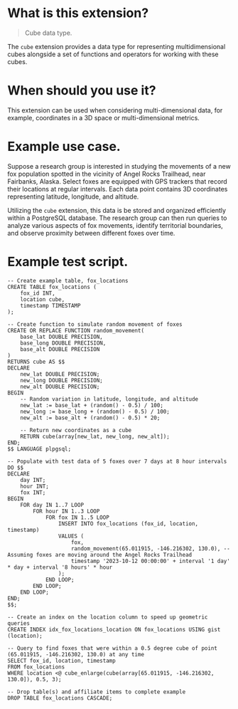 # What is this extension?

> Cube data type.

The `cube` extension provides a data type for representing multidimensional cubes alongside a set of functions and operators for working with these cubes.

# When should you use it?

This extension can be used when considering multi-dimensional data, for example, coordinates in a 3D space or multi-dimensional metrics. 

# Example use case.

Suppose a research group is interested in studying the movements of a new fox population spotted in the vicinity of Angel Rocks Trailhead, near Fairbanks, Alaska.  Select foxes are equipped with GPS trackers that record their locations at regular intervals. Each data point contains 3D coordinates representing latitude, longitude, and altitude.

Utilizing the `cube` extension, this data is be stored and organized efficiently within a PostgreSQL database. The research group can then run queries to analyze various aspects of fox movements, identify territorial boundaries, and observe proximity between different foxes over time.

# Example test script.

```
-- Create example table, fox_locations
CREATE TABLE fox_locations (
    fox_id INT,
    location cube,
    timestamp TIMESTAMP
);

-- Create function to simulate random movement of foxes
CREATE OR REPLACE FUNCTION random_movement(
    base_lat DOUBLE PRECISION,
    base_long DOUBLE PRECISION,
    base_alt DOUBLE PRECISION
)
RETURNS cube AS $$
DECLARE
    new_lat DOUBLE PRECISION;
    new_long DOUBLE PRECISION;
    new_alt DOUBLE PRECISION;
BEGIN
    -- Random variation in latitude, longitude, and altitude
    new_lat := base_lat + (random() - 0.5) / 100;
    new_long := base_long + (random() - 0.5) / 100;
    new_alt := base_alt + (random() - 0.5) * 20;
    
    -- Return new coordinates as a cube
    RETURN cube(array[new_lat, new_long, new_alt]);
END;
$$ LANGUAGE plpgsql;

-- Populate with test data of 5 foxes over 7 days at 8 hour intervals
DO $$
DECLARE 
    day INT;
    hour INT;
    fox INT;
BEGIN
    FOR day IN 1..7 LOOP
        FOR hour IN 1..3 LOOP
            FOR fox IN 1..5 LOOP
                INSERT INTO fox_locations (fox_id, location, timestamp)
                VALUES (
                    fox,
                    random_movement(65.011915, -146.216302, 130.0), -- Assuming foxes are moving around the Angel Rocks Trailhead
                    timestamp '2023-10-12 00:00:00' + interval '1 day' * day + interval '8 hours' * hour
                );
            END LOOP;
        END LOOP;
    END LOOP;
END;
$$;

-- Create an index on the location column to speed up geometric queries
CREATE INDEX idx_fox_locations_location ON fox_locations USING gist (location);

-- Query to find foxes that were within a 0.5 degree cube of point (65.011915, -146.216302, 130.0) at any time
SELECT fox_id, location, timestamp
FROM fox_locations
WHERE location <@ cube_enlarge(cube(array[65.011915, -146.216302, 130.0]), 0.5, 3);

-- Drop table(s) and affiliate items to complete example
DROP TABLE fox_locations CASCADE;
```
